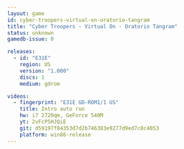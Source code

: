 ```yaml
---
layout: game
id: cyber-troopers-virtual-on-oratorio-tangram
title: "Cyber Troopers - Virtual On - Oratorio Tangram"
status: unknown
gamedb-issue: 0

releases:
  - id: "E31E"
    region: US
    version: "1.000"
    discs: 1
    medium: gdrom

videos:
  - fingerprint: "E31E GD-ROM1/1 US"
    title: Intro auto run
    hw: i7 2720qm, GeForce 540M
    yt: 2vFcP5HJQiE
    git: d59197f84353d7d2b746383e9277d9ed7c8c4053
    platform: win86-release
---
```

